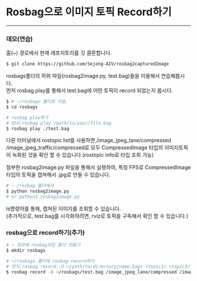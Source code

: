 # Rosbag으로 이미지 토픽 Record하기
---
### 데모(연습)
홈(~) 경로에서 현재 레포지토리를 깃 클론합니다.
```bash
$ git clone https://github.com/Sejong-AIV/rosbag2capturedImage
```
rosbags폴더의 하위 파일(rosbag2image.py, test.bag)들을 이용해서 연습해봅시다.\
먼저 rosbag play를 통해서 test.bag에 어떤 토픽이 record 되었는지 봅시다.
```bash
$ # ~/rosbags 폴더로 이동.
$ cd rosbags

# rosbag play하기
# 양식:rosbag play /path/to/your/file.bag
$ rosbag play ./test.bag
```
다른 터미널에서 rostopic list를 사용하면,/image_jpeg_lane/compressed /image_jpeg_traffic/compressed로 모두 CompressedImage 타입의 이미지토픽이 녹화된 것을 확인 할 수 있습니다.(rostopic info로 타입 조회 가능)

첨부한 rosbag2image.py 파일을 통해서 실행하여, 특정 FPS로 CompressedImage타입의 토픽을 캡쳐해서 .jpg로 만들 수 있습니다.
```bash
# ~ /rosbag 폴더에서
$ python rosbag2image.py
# or python3 rosbag2image.py 
```

ls명령어를 통해, 캡쳐된 이미지를 조회할 수 있습니다. \
(추가적으로, test.bag를 시각화하려면, rviz로 토픽을 구독해서 확인 할 수 있습니다.)

### rosbag으로 record하기(추가)
```bash
# ~ 경로에 rosbag저장 폴더 만들기
$ mkdir rosbags

# ~/rosbags 폴더에 rosbag record하기
# 양식:rosbag record -O </path/to/directory/name.bag> <topic1> <topic2> 
$ rosbag record -O ~/rosbags/test.bag /image_jpeg_lane/compressed /image_jpeg_traffic/compressed
```